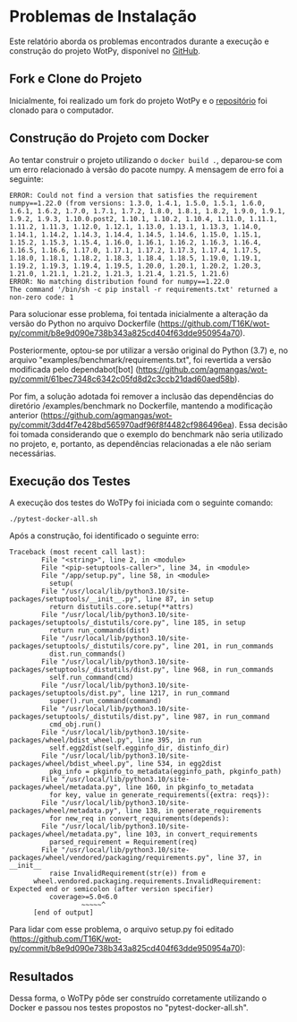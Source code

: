 # Problemas de Instalação

Este relatório aborda os problemas encontrados durante a execução e construção do projeto WotPy, disponível no [GitHub](https://github.com/agmangas/wot-py). 

## Fork e Clone do Projeto

Inicialmente, foi realizado um fork do projeto WotPy e o [repositório](https://github.com/T16K/wot-py) foi clonado para o computador. 

## Construção do Projeto com Docker

Ao tentar construir o projeto utilizando o `docker build .`, deparou-se com um erro relacionado à versão do pacote numpy. A mensagem de erro foi a seguinte:
```
ERROR: Could not find a version that satisfies the requirement numpy==1.22.0 (from versions: 1.3.0, 1.4.1, 1.5.0, 1.5.1, 1.6.0, 1.6.1, 1.6.2, 1.7.0, 1.7.1, 1.7.2, 1.8.0, 1.8.1, 1.8.2, 1.9.0, 1.9.1, 1.9.2, 1.9.3, 1.10.0.post2, 1.10.1, 1.10.2, 1.10.4, 1.11.0, 1.11.1, 1.11.2, 1.11.3, 1.12.0, 1.12.1, 1.13.0, 1.13.1, 1.13.3, 1.14.0, 1.14.1, 1.14.2, 1.14.3, 1.14.4, 1.14.5, 1.14.6, 1.15.0, 1.15.1, 1.15.2, 1.15.3, 1.15.4, 1.16.0, 1.16.1, 1.16.2, 1.16.3, 1.16.4, 1.16.5, 1.16.6, 1.17.0, 1.17.1, 1.17.2, 1.17.3, 1.17.4, 1.17.5, 1.18.0, 1.18.1, 1.18.2, 1.18.3, 1.18.4, 1.18.5, 1.19.0, 1.19.1, 1.19.2, 1.19.3, 1.19.4, 1.19.5, 1.20.0, 1.20.1, 1.20.2, 1.20.3, 1.21.0, 1.21.1, 1.21.2, 1.21.3, 1.21.4, 1.21.5, 1.21.6)
ERROR: No matching distribution found for numpy==1.22.0
The command '/bin/sh -c pip install -r requirements.txt' returned a non-zero code: 1
```

Para solucionar esse problema, foi tentada inicialmente a alteração da versão do Python no arquivo Dockerfile (https://github.com/T16K/wot-py/commit/b8e9d090e738b343a825cd404f63dde950954a70).

Posteriormente, optou-se por utilizar a versão original do Python (3.7) e, no arquivo "examples/benchmark/requirements.txt", foi revertida a versão modificada pelo dependabot[bot] (https://github.com/agmangas/wot-py/commit/61bec7348c6342c05fd8d2c3ccb21dad60aed58b).

Por fim, a solução adotada foi remover a inclusão das dependências do diretório /examples/benchmark no Dockerfile, mantendo a modificação anterior (https://github.com/agmangas/wot-py/commit/3dd4f7e428bd565970adf96f8f4482cf986496ea). Essa decisão foi tomada considerando que o exemplo do benchmark não seria utilizado no projeto, e, portanto, as dependências relacionadas a ele não seriam necessárias.

## Execução dos Testes

A execução dos testes do WoTPy foi iniciada com o seguinte comando:
```
./pytest-docker-all.sh
```

Após a construção, foi identificado o seguinte erro:
```
Traceback (most recent call last):
        File "<string>", line 2, in <module>
        File "<pip-setuptools-caller>", line 34, in <module>
        File "/app/setup.py", line 58, in <module>
          setup(
        File "/usr/local/lib/python3.10/site-packages/setuptools/__init__.py", line 87, in setup
          return distutils.core.setup(**attrs)
        File "/usr/local/lib/python3.10/site-packages/setuptools/_distutils/core.py", line 185, in setup
          return run_commands(dist)
        File "/usr/local/lib/python3.10/site-packages/setuptools/_distutils/core.py", line 201, in run_commands
          dist.run_commands()
        File "/usr/local/lib/python3.10/site-packages/setuptools/_distutils/dist.py", line 968, in run_commands
          self.run_command(cmd)
        File "/usr/local/lib/python3.10/site-packages/setuptools/dist.py", line 1217, in run_command
          super().run_command(command)
        File "/usr/local/lib/python3.10/site-packages/setuptools/_distutils/dist.py", line 987, in run_command
          cmd_obj.run()
        File "/usr/local/lib/python3.10/site-packages/wheel/bdist_wheel.py", line 395, in run
          self.egg2dist(self.egginfo_dir, distinfo_dir)
        File "/usr/local/lib/python3.10/site-packages/wheel/bdist_wheel.py", line 534, in egg2dist
          pkg_info = pkginfo_to_metadata(egginfo_path, pkginfo_path)
        File "/usr/local/lib/python3.10/site-packages/wheel/metadata.py", line 160, in pkginfo_to_metadata
          for key, value in generate_requirements({extra: reqs}):
        File "/usr/local/lib/python3.10/site-packages/wheel/metadata.py", line 138, in generate_requirements
          for new_req in convert_requirements(depends):
        File "/usr/local/lib/python3.10/site-packages/wheel/metadata.py", line 103, in convert_requirements
          parsed_requirement = Requirement(req)
        File "/usr/local/lib/python3.10/site-packages/wheel/vendored/packaging/requirements.py", line 37, in __init__
          raise InvalidRequirement(str(e)) from e
      wheel.vendored.packaging.requirements.InvalidRequirement: Expected end or semicolon (after version specifier)
          coverage>=5.0<6.0
                  ~~~~~^
      [end of output]
```

Para lidar com esse problema, o arquivo setup.py foi editado (https://github.com/T16K/wot-py/commit/b8e9d090e738b343a825cd404f63dde950954a70):

## Resultados

Dessa forma, o WoTPy pôde ser construído corretamente utilizando o Docker e passou nos testes propostos no "pytest-docker-all.sh".
